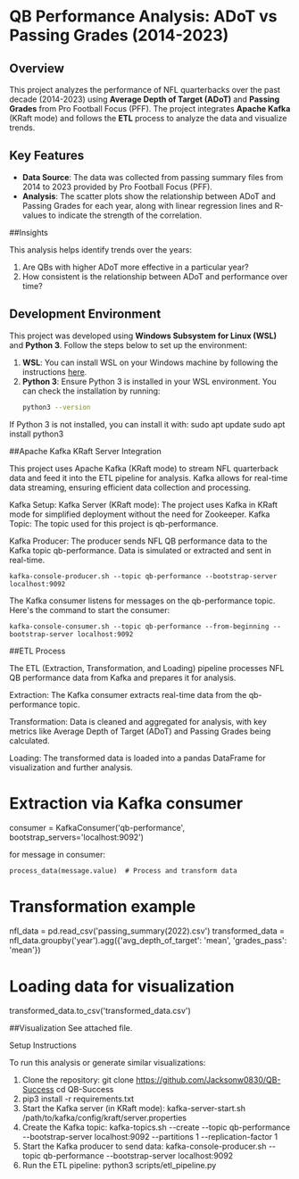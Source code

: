 # QB Performance Analysis: ADoT vs Passing Grades (2014-2023)

## Overview
This project analyzes the performance of NFL quarterbacks over the past decade (2014-2023) using **Average Depth of Target (ADoT)** and **Passing Grades** from Pro Football Focus (PFF). The project integrates **Apache Kafka** (KRaft mode) and follows the **ETL** process to analyze the data and visualize trends.

## Key Features
- **Data Source**: The data was collected from passing summary files from 2014 to 2023 provided by Pro Football Focus (PFF).
- **Analysis**: The scatter plots show the relationship between ADoT and Passing Grades for each year, along with linear regression lines and R-values to indicate the strength of the correlation.

##Insights

This analysis helps identify trends over the years:

1. Are QBs with higher ADoT more effective in a particular year?
2. How consistent is the relationship between ADoT and performance over time?

## Development Environment
This project was developed using **Windows Subsystem for Linux (WSL)** and **Python 3**. Follow the steps below to set up the environment:

1. **WSL**: You can install WSL on your Windows machine by following the instructions [here](https://docs.microsoft.com/en-us/windows/wsl/install).
2. **Python 3**: Ensure Python 3 is installed in your WSL environment. You can check the installation by running:
   ```bash
   python3 --version

If Python 3 is not installed, you can install it with:
	sudo apt update
	sudo apt install python3

##Apache Kafka KRaft Server Integration

This project uses Apache Kafka (KRaft mode) to stream NFL quarterback data and feed it into the ETL pipeline for analysis. Kafka allows for real-time data streaming, ensuring efficient data collection and processing.

Kafka Setup:
Kafka Server (KRaft mode): The project uses Kafka in KRaft mode for simplified deployment without the need for Zookeeper.  Kafka Topic: The topic used for this project is qb-performance.

Kafka Producer:
The producer sends NFL QB performance data to the Kafka topic qb-performance. Data is simulated or extracted and sent in real-time.

	kafka-console-producer.sh --topic qb-performance --bootstrap-server localhost:9092

The Kafka consumer listens for messages on the qb-performance topic. Here's the command to start the consumer:

	kafka-console-consumer.sh --topic qb-performance --from-beginning --bootstrap-server localhost:9092

##ETL Process

The ETL (Extraction, Transformation, and Loading) pipeline processes NFL QB performance data from Kafka and prepares it for analysis.

Extraction:
   The Kafka consumer extracts real-time data from the qb-performance topic.

Transformation:
   Data is cleaned and aggregated for analysis, with key metrics like Average Depth of Target (ADoT) and Passing Grades being calculated.

Loading:
   The transformed data is loaded into a pandas DataFrame for visualization and further analysis.

# Extraction via Kafka consumer
consumer = KafkaConsumer('qb-performance', bootstrap_servers='localhost:9092')

for message in consumer:

    process_data(message.value)  # Process and transform data

# Transformation example
nfl_data = pd.read_csv('passing_summary(2022).csv')
transformed_data = nfl_data.groupby('year').agg({'avg_depth_of_target': 'mean', 'grades_pass': 'mean'})

# Loading data for visualization
transformed_data.to_csv('transformed_data.csv')

##Visualization
See attached file.

Setup Instructions

To run this analysis or generate similar visualizations:

1.  Clone the repository: 
	git clone https://github.com/Jacksonw0830/QB-Success
	cd QB-Success
2. pip3 install -r requirements.txt
3. Start the Kafka server (in KRaft mode):
	kafka-server-start.sh /path/to/kafka/config/kraft/server.properties
4. Create the Kafka topic:
	kafka-topics.sh --create --topic qb-performance --bootstrap-server localhost:9092 --partitions 1 --replication-factor 1
5. Start the Kafka producer to send data:
	kafka-console-producer.sh --topic qb-performance --bootstrap-server localhost:9092
6. Run the ETL pipeline:
	python3 scripts/etl_pipeline.py
